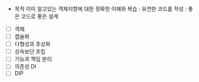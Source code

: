 - 목적
  이미 알고있는 객체지향에 대한 정확한 이해와 복습
  : 유연한 코드를 작성
  : 좋은 코드로 좋은 설계

- [ ] 객체
- [ ] 캡슐화
- [ ] 다형성과 추상화
- [ ] 상속보단 조립
- [ ] 기능과 책임 분리
- [ ] 의존성 DI
- [ ] DIP
